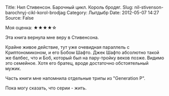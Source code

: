 Title: Нил Стивенсон. Барочный цикл. Король бродяг.
Slug: nil-stivenson-barochnyj-cikl-korol-brodjag
Category: Лытдыбр
Date: 2012-05-07 14:27
Source: False

Моя оценка: ★★★★☆

Эта книга вернула мне веру в Стивенсона.

Крайне живое действие, тут уже очевидная параллель с Криптономиконом, и его Бобом Шафто. Джек Шафто абсолютно такой же балбес, что и Боб, который был на пару-тройку веков позже. Видимо это семейное. Хотя его братец, вроде достаточно обстоятельный мужик.

Часть книги мне напомнила отдельные трипы из "Generation P".

Пока могу сказать, что серии - жить.
